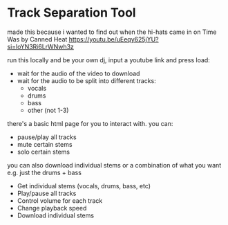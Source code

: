 # Track Separation Tool
made this because i wanted to find out when the hi-hats came in on Time Was by Canned Heat
https://youtu.be/uEeqy625jYU?si=loYN3Ri6LrWNwh3z 

run this locally and be your own dj, input a youtube link and press load:
- wait for the audio of the video to download
- wait for the audio to be split into different tracks:
  - vocals
  - drums
  - bass
  - other (not 1-3)

there's a basic html page for you to interact with. you can:
- pause/play all tracks
- mute certain stems
- solo certain stems

you can also download individual stems or a combination of what you want e.g. just the drums + bass
- Get individual stems (vocals, drums, bass, etc)
- Play/pause all tracks
- Control volume for each track
- Change playback speed
- Download individual stems

## 

